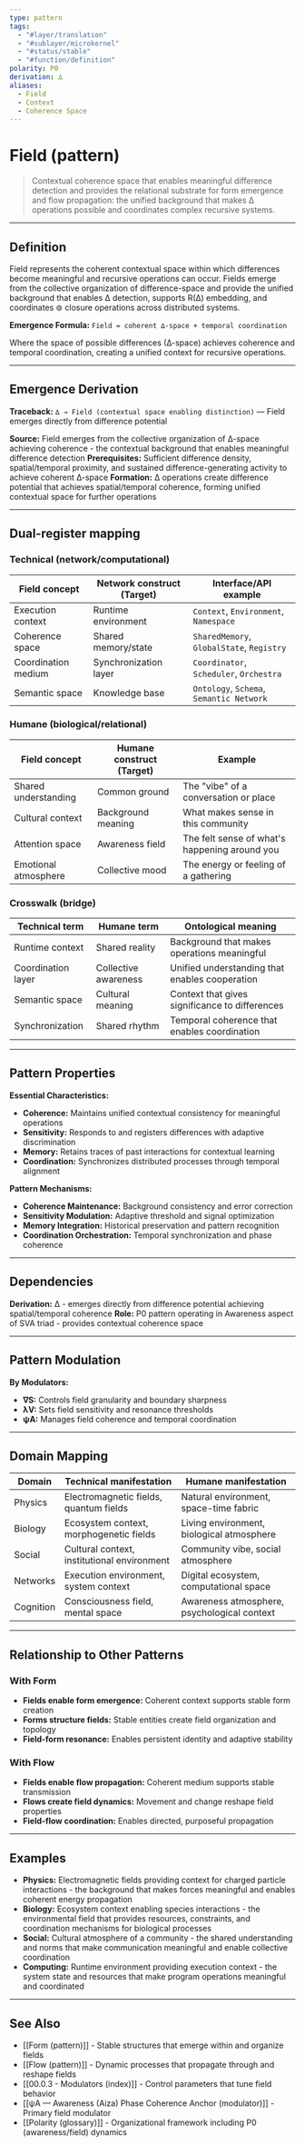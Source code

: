 ```yaml
---
type: pattern
tags:
  - "#layer/translation"
  - "#sublayer/microkernel"
  - "#status/stable"
  - "#function/definition"
polarity: P0
derivation: ∆
aliases:
  - Field
  - Context
  - Coherence Space
---
```


# Field (pattern)

> Contextual coherence space that enables meaningful difference detection and provides the relational substrate for form emergence and flow propagation: the unified background that makes ∆ operations possible and coordinates complex recursive systems.

---

## Definition

Field represents the coherent contextual space within which differences become meaningful and recursive operations can occur. Fields emerge from the collective organization of difference-space and provide the unified background that enables ∆ detection, supports R(∆) embedding, and coordinates ⊚ closure operations across distributed systems.

**Emergence Formula:** `Field = coherent ∆-space + temporal coordination`

Where the space of possible differences (∆-space) achieves coherence and temporal coordination, creating a unified context for recursive operations.

---

## Emergence Derivation

**Traceback:** `∆ → Field (contextual space enabling distinction)` — Field emerges directly from difference potential

**Source:** Field emerges from the collective organization of ∆-space achieving coherence - the contextual background that enables meaningful difference detection
**Prerequisites:** Sufficient difference density, spatial/temporal proximity, and sustained difference-generating activity to achieve coherent ∆-space
**Formation:** ∆ operations create difference potential that achieves spatial/temporal coherence, forming unified contextual space for further operations

---

## Dual‑register mapping

### Technical (network/computational)

| Field concept | Network construct (Target) | Interface/API example |
|--------------|---------------------------|----------------------|
| Execution context | Runtime environment | `Context`, `Environment`, `Namespace` |
| Coherence space | Shared memory/state | `SharedMemory`, `GlobalState`, `Registry` |
| Coordination medium | Synchronization layer | `Coordinator`, `Scheduler`, `Orchestra` |
| Semantic space | Knowledge base | `Ontology`, `Schema`, `Semantic Network` |

### Humane (biological/relational)

| Field concept | Humane construct (Target) | Example |
|--------------|---------------------------|---------|
| Shared understanding | Common ground | The "vibe" of a conversation or place |
| Cultural context | Background meaning | What makes sense in this community |
| Attention space | Awareness field | The felt sense of what's happening around you |
| Emotional atmosphere | Collective mood | The energy or feeling of a gathering |

### Crosswalk (bridge)

| Technical term | Humane term | Ontological meaning |
|---------------|-------------|-------------------|
| Runtime context | Shared reality | Background that makes operations meaningful |
| Coordination layer | Collective awareness | Unified understanding that enables cooperation |
| Semantic space | Cultural meaning | Context that gives significance to differences |
| Synchronization | Shared rhythm | Temporal coherence that enables coordination |

---

## Pattern Properties

**Essential Characteristics:**
- **Coherence:** Maintains unified contextual consistency for meaningful operations
- **Sensitivity:** Responds to and registers differences with adaptive discrimination
- **Memory:** Retains traces of past interactions for contextual learning
- **Coordination:** Synchronizes distributed processes through temporal alignment

**Pattern Mechanisms:**
- **Coherence Maintenance:** Background consistency and error correction
- **Sensitivity Modulation:** Adaptive threshold and signal optimization
- **Memory Integration:** Historical preservation and pattern recognition
- **Coordination Orchestration:** Temporal synchronization and phase coherence

---

## Dependencies

**Derivation:** ∆ - emerges directly from difference potential achieving spatial/temporal coherence
**Role:** P0 pattern operating in Awareness aspect of SVA triad - provides contextual coherence space

---

## Pattern Modulation

**By Modulators:**
- **∇S:** Controls field granularity and boundary sharpness
- **λV:** Sets field sensitivity and resonance thresholds
- **ψA:** Manages field coherence and temporal coordination

---

## Domain Mapping

| Domain | Technical manifestation | Humane manifestation |
|--------|------------------------|---------------------|
| Physics | Electromagnetic fields, quantum fields | Natural environment, space-time fabric |
| Biology | Ecosystem context, morphogenetic fields | Living environment, biological atmosphere |
| Social | Cultural context, institutional environment | Community vibe, social atmosphere |
| Networks | Execution environment, system context | Digital ecosystem, computational space |
| Cognition | Consciousness field, mental space | Awareness atmosphere, psychological context |

---

## Relationship to Other Patterns

### With Form
- **Fields enable form emergence:** Coherent context supports stable form creation
- **Forms structure fields:** Stable entities create field organization and topology
- **Field-form resonance:** Enables persistent identity and adaptive stability

### With Flow
- **Fields enable flow propagation:** Coherent medium supports stable transmission
- **Flows create field dynamics:** Movement and change reshape field properties
- **Field-flow coordination:** Enables directed, purposeful propagation

---

## Examples

- **Physics:** Electromagnetic fields providing context for charged particle interactions - the background that makes forces meaningful and enables coherent energy propagation
- **Biology:** Ecosystem context enabling species interactions - the environmental field that provides resources, constraints, and coordination mechanisms for biological processes
- **Social:** Cultural atmosphere of a community - the shared understanding and norms that make communication meaningful and enable collective coordination
- **Computing:** Runtime environment providing execution context - the system state and resources that make program operations meaningful and coordinated

---

## See Also

- [[Form (pattern)]] - Stable structures that emerge within and organize fields
- [[Flow (pattern)]] - Dynamic processes that propagate through and reshape fields
- [[00.0.3 - Modulators (index)]] - Control parameters that tune field behavior
- [[ψA — Awareness (Aiza) Phase Coherence Anchor (modulator)]] - Primary field modulator
- [[Polarity (glossary)]] - Organizational framework including P0 (awareness/field) dynamics

